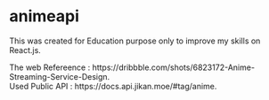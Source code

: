 # animeapi
This was created for Education purpose only to improve my skills on React.js.
<div>The web Refereence : https://dribbble.com/shots/6823172-Anime-Streaming-Service-Design.</div>
Used Public API : https://docs.api.jikan.moe/#tag/anime.
